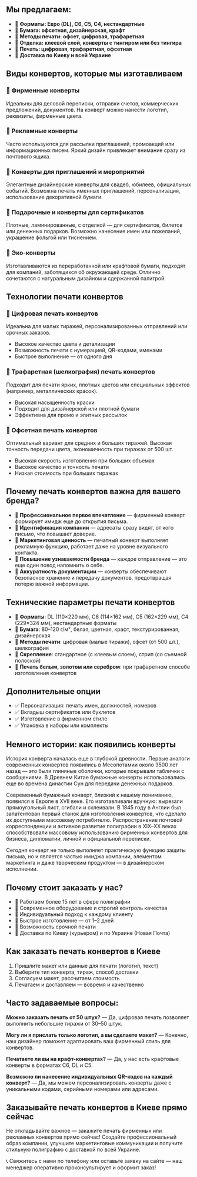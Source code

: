 ## Мы предлагаем:

* 🔹 **Форматы: Евро (DL), C6, C5, C4, нестандартные**
* 🔹 **Бумага: офсетная, дизайнерская, крафт**
* 🔹 **Методы печати: офсет, цифровая, трафаретная**
* 🔹 **Отделка: клеевой слой, конверты с тингиром или без тингира**
* 🔹 **Печать: цифровая, трафаретная, офсетная**
* 🔹 **Доставка по Киеву и всей Украине**

## Виды конвертов, которые мы изготавливаем

### 🔸 Фирменные конверты

Идеальны для деловой переписки, отправки счетов, коммерческих предложений, документов. На конверт можно нанести логотип, реквизиты, фирменные цвета.

### 🔸 Рекламные конверты

Часто используются для рассылки приглашений, промоакций или информационных писем. Яркий дизайн привлекает внимание сразу из почтового ящика.

### 🔸 Конверты для приглашений и мероприятий

Элегантные дизайнерские конверты для свадеб, юбилеев, официальных событий. Возможна печать именных приглашений, персонализация, использование декоративной бумаги.

### 🔸 Подарочные и конверты для сертификатов

Плотные, ламинированные, с отделкой — для сертификатов, билетов или денежных подарков. Возможно нанесение имен или пожеланий, украшение фольгой или тиснением.

### 🔸 Эко-конверты

Изготавливаются из переработанной или крафтовой бумаги, подходят для компаний, заботящихся об окружающей среде. Отлично сочетаются с натуральным дизайном и сдержанной палитрой.

## Технологии печати конвертов

### 🔸 Цифровая печать конвертов

Идеальна для малых тиражей, персонализированных отправлений или срочных заказов.

* Высокое качество цвета и детализации
* Возможность печати с нумерацией, QR-кодами, именами
* Быстрое выполнение — от одного дня

### 🔸 Трафаретная (шелкография) печать конвертов

Подходит для печати ярких, плотных цветов или специальных эффектов (например, металлических красок).

* Высокая насыщенность краски
* Подходит для дизайнерской или плотной бумаги
* Эффективна для промо и элитных рассылок

### 🔸 Офсетная печать конвертов

Оптимальный вариант для средних и больших тиражей. Высокая точность передачи цвета, экономичность при тиражах от 500 шт.

* Высокая скорость изготовления при больших объемах
* Высокое качество и точность печати
* Низкая стоимость при больших тиражах

## Почему печать конвертов важна для вашего бренда?

* 📩 **Профессиональное первое впечатление** — фирменный конверт формирует имидж еще до открытия письма.
* 💼 **Идентификация компании** — адресаты сразу видят, от кого письмо, что повышает доверие.
* 🎯 **Маркетинговая ценность** — печатный конверт выполняет рекламную функцию, работает даже на уровне визуального контакта.
* 💌 **Повышение узнаваемости бренда** — каждое отправление — это еще один повод напомнить о себе.
* 🧾 **Аккуратность документации** — конверты обеспечивают безопасное хранение и передачу документов, предотвращая потерю важной информации.

## Технические параметры печати конвертов

* 📌 **Форматы**: DL (110×220 мм), C6 (114×162 мм), C5 (162×229 мм), C4 (229×324 мм), нестандартные форматы
* 📌 **Бумага**: 80–120 г/м², белая, цветная, крафт, текстурированная, дизайнерская
* 📌 **Методы печати**: цифровая (малые тиражи), офсет (от 500 шт.), шелкография
* 📌 **Скрепление**: стандартное (с клеевым слоем), стрип (со съемной полоской)
* 📌 **Печать белым, золотом или серебром**: при трафаретном способе изготовления конвертов

## Дополнительные опции

* ✅ Персонализация: печать имен, должностей, номеров
* ✅ Вкладыш сертификатов или буклетов
* ✅ Изготовление в фирменном стиле
* ✅ Упаковка в наборы или комплекты

## Немного истории: как появились конверты

История конверта началась еще в глубокой древности. Первые аналоги современных конвертов появились в Месопотамии около 3500 лет назад — это были глиняные оболочки, которые покрывали таблички с сообщениями. В Древнем Китае бумажные конверты использовались еще во времена династии Сун для передачи денежных подарков.

Современный бумажный конверт, близкий к нашему пониманию, появился в Европе в XVII веке. Его изготавливали вручную: вырезали прямоугольный лист, сгибали и склеивали. В 1845 году в Англии был запатентован первый станок для изготовления конвертов, что сделало их доступными массовому потребителю. Распространение почтовой корреспонденции и активное развитие полиграфии в XIX–XX веках способствовали массовому использованию фирменных конвертов для бизнеса, дипломатии, личной и официальной переписки.

Сегодня конверт не только выполняет практическую функцию защиты письма, но и является частью имиджа компании, элементом маркетинга и даже творческим продуктом — в дизайнерском исполнении.

## Почему стоит заказать у нас?

* 🔹 Работаем более 15 лет в сфере полиграфии
* 🔹 Современное оборудование и строгий контроль качества
* 🔹 Индивидуальный подход к каждому клиенту
* 🔹 Быстрое изготовление — от 1–2 дней
* 🔹 Возможность срочной печати
* 🔹 Доставка по Киеву (курьером) и по Украине (Новая Почта)

## Как заказать печать конвертов в Киеве

1. Пришлите макет или данные для печати (логотип, текст)
2. Выберите тип конверта, тираж, способ доставки
3. Согласуем макет, рассчитаем стоимость
4. Печатаем и доставляем — вовремя и качественно

## Часто задаваемые вопросы:

**Можно заказать печать от 50 штук?**
— Да, цифровая печать позволяет выполнить небольшие тиражи от 30–50 штук.

**Могу ли я прислать только логотип, а вы сделаете макет?**
— Конечно, наш дизайнер поможет адаптировать ваш фирменный стиль для конвертов.

**Печатаете ли вы на крафт-конвертах?**
— Да, у нас есть крафтовые конверты в форматах C6, DL и C5.

**Возможно ли нанесение индивидуальных QR-кодов на каждый конверт?**
— Да, мы можем персонализировать конверты даже с уникальными кодами, серийными номерами или адресами.

## Заказывайте печать конвертов в Киеве прямо сейчас

Не откладывайте важное — закажите печать фирменных или рекламных конвертов прямо сейчас! Создайте профессиональный образ компании, улучшите маркетинговые коммуникации и получите стильную полиграфию с доставкой по всей Украине.

📞 Свяжитесь с нами по телефону или оставьте заявку на сайте — наш менеджер оперативно проконсультирует и оформит заказ!